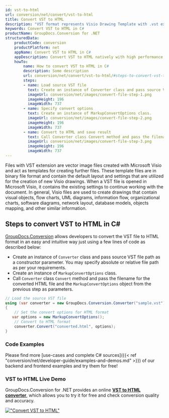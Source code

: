```yaml
---
id: vst-to-html
url: conversion/net/convert/vst-to-html
title: Convert VST to HTML
description: "VST format represents Visio Drawing Template with .vst extension. Learn how to convert VST to HTML file programmatically in C# language using GroupDocs.Conversion for .NET library."
keywords: Convert VST to HTML in C#
productName: GroupDocs.Conversion for .NET
structuredData:
    productCode: conversion
    productPlatform: net
    appName: Convert VST to HTML in C#
    appDescription: Convert VST to HTML natively with high performance using C# language and server side GroupDocs.Conversion for .NET APIs, without the use of any software like Microsoft or Open Office.
    howTo:
        name: How to convert VST to HTML in C# 
        description: Some description
        url: conversion/net/convert/vst-to-html/#steps-to-convert-vst-to-html-in-c
        steps:
        - name: Load source VST file 
          text: Create an instance of Converter class and pass source VST file path as a constructor parameter. You may specify absolute or relative file path as per your requirements. 
          imageUrl: conversion/net/images/convert-file-step-1.png
          imageHeight: 196
          imageWidth: 737
        - name: Specify convert options 
          text: Create an instance of MarkupConvertOptions class.
          imageUrl: conversion/net/images/convert-file-step-2.png
          imageHeight: 196
          imageWidth: 737
        - name: Convert to HTML and save result 
          text: Call Converter class Convert method and pass the filename for the converted HTML file and the MarkupConvertOptions object from the previous step as parameters.
          imageUrl: conversion/net/images/convert-file-step-3.png
          imageHeight: 196
          imageWidth: 737
---
```


Files with VST extension are vector image files created with Microsoft Visio and act as templates for creating further files. These template files are in binary file format and contain the default layout and settings that are utilized for the creation of new Visio drawings. When a VST file is opened in Microsoft Visio, it contains the existing settings to continue working with the document. In general, Visio files are used to create drawings that contain visual objects, flow charts, UML diagrams, information flow, organizational charts, software diagrams, network layout, database models, objects mapping, and other similar information.

## Steps to convert VST to HTML in C#

[GroupDocs.Conversion](https://products.groupdocs.com/conversion/net) allows developers to convert the VST file to HTML format in an easy and intuitive way just using a few lines of code as described below:

* Create an instance of `Converter` class and pass source VST file path as a constructor parameter. You may specify absolute or relative file path as per your requirements. 
* Create an instance of `MarkupConvertOptions` class.
* Call `Converter` class `Convert` method and pass the filename for the converted HTML file and the `MarkupConvertOptions` object from the previous step as parameters.

```csharp
// Load the source VST file
using (var converter = new GroupDocs.Conversion.Converter("sample.vst"))
{
    // Set the convert options for HTML format
   var options = new MarkupConvertOptions();
    // Convert to HTML format
    converter.Convert("converted.html", options);
}
```

### Code Examples

Please find more [use-cases and complete C# sources]({{< ref "conversion/net/developer-guide/examples-and-demos.md" >}}) of our backend and frontend examples and try them for free!

### VST to HTML Live Demo

GroupDocs.Conversion for .NET provides an online [**VST to HTML converter**](https://products.groupdocs.app/conversion/vst-to-html), which allows you to try it for free and check conversion quality and accuracy.

[!["Convert VST to HTML"](conversion/net/images/convert-to-html/convert-vst-to-html.png)](https://products.groupdocs.app/conversion/vst-to-html)